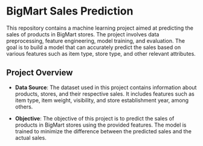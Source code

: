 # BigMart Sales Prediction

This repository contains a machine learning project aimed at predicting the sales of products in BigMart stores. The project involves data preprocessing, feature engineering, model training, and evaluation. The goal is to build a model that can accurately predict the sales based on various features such as item type, store type, and other relevant attributes.

## Project Overview

- **Data Source**: The dataset used in this project contains information about products, stores, and their respective sales. It includes features such as item type, item weight, visibility, and store establishment year, among others.

- **Objective**: The objective of this project is to predict the sales of products in BigMart stores using the provided features. The model is trained to minimize the difference between the predicted sales and the actual sales.





